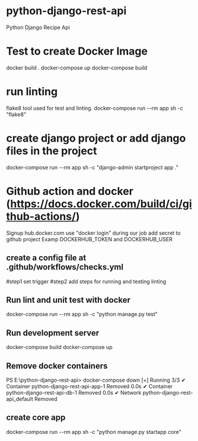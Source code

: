 # python-django-rest-api
Python Django Recipe Api



# Test to create Docker Image
docker build .
docker-compose up
docker-compose build

# run linting
flake8 tool used for test and linting.
docker-compose run --rm app sh -c "flake8"

# create django project or add django files in the project
docker-compose run --rm app sh -c "django-admin startproject app ."

# Github action and docker (https://docs.docker.com/build/ci/github-actions/)
Signup hub.docker.com
use "docker login" during our job
add secret to github project Examp DOCKERHUB_TOKEN and DOCKERHUB_USER


## create a config file at .github/workflows/checks.yml
#step1 set trigger
#step2 add steps for running and testing linting

## Run lint and unit test with  docker
docker-compose run --rm app sh -c "python manage.py test"

## Run development server
docker-compose build
docker-compose up


## Remove docker containers
PS E:\python-django-rest-api> docker-compose down
[+] Running 3/3
 ✔ Container python-django-rest-api-app-1  Removed                                                                 0.0s
 ✔ Container python-django-rest-api-db-1   Removed                                                                 0.0s
 ✔ Network python-django-rest-api_default  Removed


## create core app
docker-compose run --rm app sh -c "python manage.py startapp core"